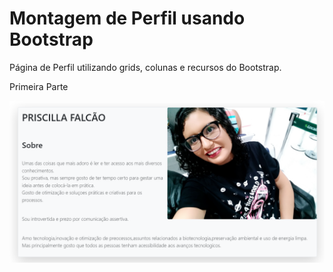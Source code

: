 # Montagem de Perfil usando Bootstrap

Página de Perfil utilizando grids, colunas e recursos do Bootstrap.

Primeira Parte

![alt text](./img/Perfil.html.png)